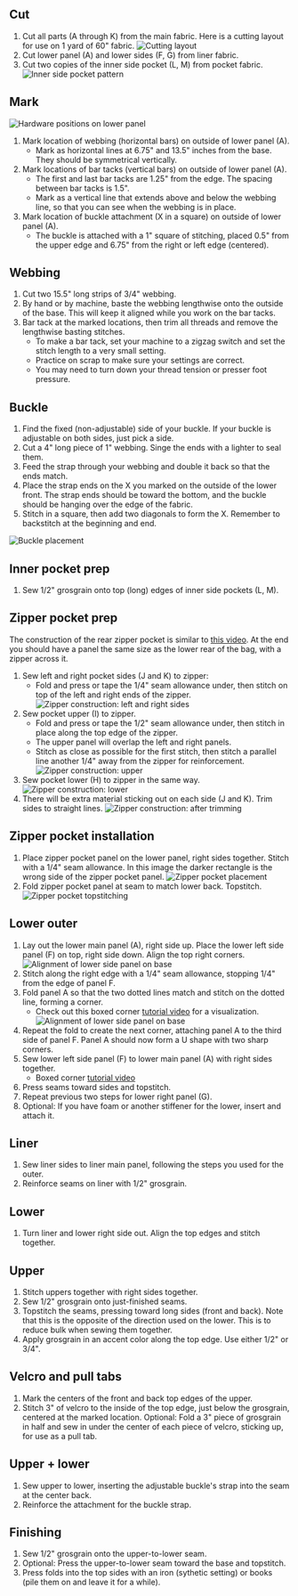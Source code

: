 

## Cut

1. Cut all parts (A through K) from the main fabric. Here is a cutting layout for use on 1 yard of 60" fabric.
![Cutting layout](images/pink_overview.png)
1. Cut lower panel (A) and lower sides (F, G) from liner fabric.
1. Cut two copies of the inner side pocket (L, M) from pocket fabric.
![Inner side pocket pattern](images/inner_pocket.svg)

## Mark

![Hardware positions on lower panel](images/base_panel_webbing.svg)

1. Mark location of webbing (horizontal bars) on outside of lower panel (A).
    * Mark as horizontal lines at 6.75" and 13.5" inches from the base. They should be symmetrical vertically.
1. Mark locations of bar tacks (vertical bars) on outside of lower panel (A).
    * The first and last bar tacks are 1.25" from the edge. The spacing between bar tacks is 1.5".
    * Mark as a vertical line that extends above and below the webbing line, so that you can see when the webbing is in place.
1. Mark location of buckle attachment (X in a square) on outside of lower panel (A).
    * The buckle is attached with a 1" square of stitching, placed 0.5" from the upper edge and 6.75" from the right or left edge (centered).

## Webbing

1. Cut two 15.5" long strips of 3/4" webbing.
1. By hand or by machine, baste the webbing lengthwise onto the outside of the base. This will keep it aligned while you work on the bar tacks.
1. Bar tack at the marked locations, then trim all threads and remove the lengthwise basting stitches.
    * To make a bar tack, set your machine to a zigzag switch and set the stitch length to a very small setting.
    * Practice on scrap to make sure your settings are correct.
    * You may need to turn down your thread tension or presser foot pressure.

## Buckle

1. Find the fixed (non-adjustable) side of your buckle. If your buckle is adjustable on both sides, just pick a side.
1. Cut a 4" long piece of 1" webbing. Singe the ends with a lighter to seal them.
1. Feed the strap through your webbing and double it back so that the ends match.
1. Place the strap ends on the X you marked on the outside of the lower front. The strap ends should be toward the bottom, and the buckle should be hanging over the edge of the fabric.
1. Stitch in a square, then add two diagonals to form the X. Remember to backstitch at the beginning and end.

![Buckle placement](images/buckle_installation_1.svg)

## Inner pocket prep

1. Sew 1/2" grosgrain onto top (long) edges of inner side pockets (L, M).

## Zipper pocket prep

The construction of the rear zipper pocket is similar to [this video](https://www.youtube.com/watch?v=LYWDujbNWpo). At the end you should have a panel the same size as the lower rear of the bag, with a zipper across it.

1. Sew left and right pocket sides (J and K) to zipper: 
    * Fold and press or tape the 1/4" seam allowance under, then stitch on top of the left and right ends of the zipper.
![Zipper construction: left and right sides](images/zipper_construction_1.svg)
1. Sew pocket upper (I) to zipper.
    * Fold and press or tape the 1/2" seam allowance under, then stitch in place along the top edge of the zipper. 
    * The upper panel will overlap the left and right panels.
    * Stitch as close as possible for the first stitch, then stitch a parallel line another 1/4" away from the zipper for reinforcement.
![Zipper construction: upper](images/zipper_construction_2.svg)
1. Sew pocket lower (H) to zipper in the same way.
![Zipper construction: lower](images/zipper_construction_3.svg)
1. There will be extra material sticking out on each side (J and K). Trim sides to straight lines.
![Zipper construction: after trimming](images/zipper_construction_4.svg)

## Zipper pocket installation

1. Place zipper pocket panel on the lower panel, right sides together. Stitch with a 1/4" seam allowance. In this image the darker rectangle is the wrong side of the zipper pocket panel.
![Zipper pocket placement](images/attach_zipper_pocket.svg)
1. Fold zipper pocket panel at seam to match lower back. Topstitch.
![Zipper pocket topstitching](images/attach_zipper_pocket_2.svg)

## Lower outer
1. Lay out the lower main panel (A), right side up. Place the lower left side panel (F) on top, right side down. Align the top right corners.
![Alignment of lower side panel on base](images/align_lower_side_panel.svg)
1. Stitch along the right edge with a 1/4" seam allowance, stopping 1/4" from the edge of panel F.
1. Fold panel A so that the two dotted lines match and stitch on the dotted line, forming a corner.
    * Check out this boxed corner [tutorial video](https://www.youtube.com/watch?v=THtU74h0IZY) for a visualization.
![Alignment of lower side panel on base](images/attach_lower_side_panel.svg)
1. Repeat the fold to create the next corner, attaching panel A to the third side of panel F. Panel A should now form a U shape with two sharp corners.
1. Sew lower left side panel (F) to lower main panel (A) with right sides together.
    * Boxed corner [tutorial video](https://www.youtube.com/watch?v=THtU74h0IZY)
1. Press seams toward sides and topstitch.
1. Repeat previous two steps for lower right panel (G).
1. Optional: If you have foam or another stiffener for the lower, insert and attach it.

## Liner

1. Sew liner sides to liner main panel, following the steps you used for the outer.
1. Reinforce seams on  liner with 1/2" grosgrain.

## Lower
1. Turn liner and lower right side out. Align the top edges and stitch together.

## Upper

1. Stitch uppers together with right sides together.
1. Sew 1/2" grosgrain onto just-finished seams.
1. Topstitch the seams, pressing toward long sides (front and back). Note that this is the opposite of the direction used on the lower. This is to reduce bulk when sewing them together.
1. Apply grosgrain in an accent color along the top edge. Use either 1/2" or 3/4".

## Velcro and pull tabs

1. Mark the centers of the front and back top edges of the upper.
1. Stitch 3" of velcro to the inside of the top edge, just below the grosgrain, centered at the marked location. Optional: Fold a 3" piece of grosgrain in half and sew in under the center of each piece of velcro, sticking up, for use as a pull tab.

## Upper + lower
1. Sew upper to lower, inserting the adjustable buckle's strap into the seam at the center back.
1. Reinforce the attachment for the buckle strap.

## Finishing

1. Sew 1/2" grosgrain onto the upper-to-lower seam.
1. Optional: Press the upper-to-lower seam toward the base and topstitch.
1. Press folds into the top sides with an iron (sythetic setting) or books (pile them on and leave it for a while).
